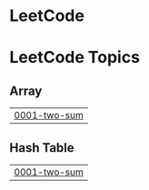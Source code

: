 # LeetCode

<!---LeetCode Topics Start-->
# LeetCode Topics
## Array
|  |
| ------- |
| [0001-two-sum](https://github.com/safwaahmad/LeetCode/tree/master/0001-two-sum) |
## Hash Table
|  |
| ------- |
| [0001-two-sum](https://github.com/safwaahmad/LeetCode/tree/master/0001-two-sum) |
<!---LeetCode Topics End-->